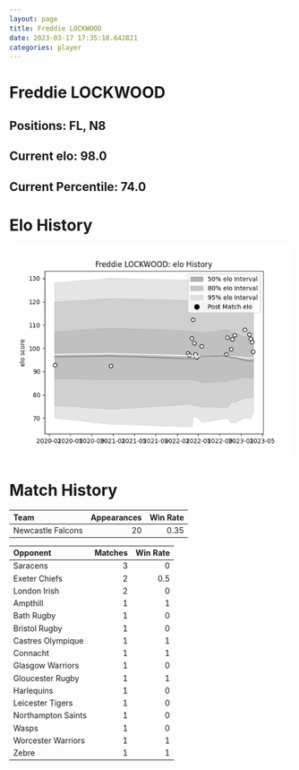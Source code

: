 ```yaml
---  
layout: page  
title: Freddie LOCKWOOD  
date: 2023-03-17 17:35:10.642821  
categories: player  
---
```

# Freddie LOCKWOOD

## Positions: FL, N8

## Current elo: 98.0

## Current Percentile: 74.0

# Elo History


![elo history](history_FreddieLOCKWOOD.png)
# Match History


| Team              |   Appearances |   Win Rate |
|:------------------|--------------:|-----------:|
| Newcastle Falcons |            20 |       0.35 |

| Opponent           |   Matches |   Win Rate |
|:-------------------|----------:|-----------:|
| Saracens           |         3 |        0   |
| Exeter Chiefs      |         2 |        0.5 |
| London Irish       |         2 |        0   |
| Ampthill           |         1 |        1   |
| Bath Rugby         |         1 |        0   |
| Bristol Rugby      |         1 |        0   |
| Castres Olympique  |         1 |        1   |
| Connacht           |         1 |        1   |
| Glasgow Warriors   |         1 |        0   |
| Gloucester Rugby   |         1 |        1   |
| Harlequins         |         1 |        0   |
| Leicester Tigers   |         1 |        0   |
| Northampton Saints |         1 |        0   |
| Wasps              |         1 |        0   |
| Worcester Warriors |         1 |        1   |
| Zebre              |         1 |        1   |